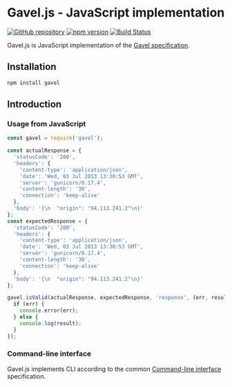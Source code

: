 # Gavel.js - JavaScript implementation

[![GitHub repository](https://img.shields.io/badge/repo-apiaryio/gavel.js-000000.svg?style=flat)](https://github.com/apiaryio/gavel.js)
[![npm version](https://badge.fury.io/js/gavel.svg)](https://badge.fury.io/js/gavel)
[![Build Status](https://travis-ci.org/apiaryio/gavel.js.svg?branch=master)](https://travis-ci.org/apiaryio/gavel.js)

Gavel.js is JavaScript implementation of the [Gavel specification](http://www.relishapp.com/apiary/gavel/).

## Installation

```sh
npm install gavel
```

## Introduction

### Usage from JavaScript

```javascript
const gavel = require('gavel');

const actualResponse = {
  'statusCode': '200',
  'headers': {
    'content-type': 'application/json',
    'date': 'Wed, 03 Jul 2013 13:30:53 GMT',
    'server': 'gunicorn/0.17.4',
    'content-length': '30',
    'connection': 'keep-alive'
  },
  'body': '{\n  "origin": "94.113.241.2"\n}'
};
const expectedResponse = {
  'statusCode': '200',
  'headers': {
    'content-type': 'application/json',
    'date': 'Wed, 03 Jul 2013 13:30:53 GMT',
    'server': 'gunicorn/0.17.4',
    'content-length': '30',
    'connection': 'keep-alive'
  },
  'body': '{\n  "origin": "94.113.241.2"\n}'
};

gavel.isValid(actualResponse, expectedResponse, 'response', (err, result) => {
  if (err) {
    console.error(err);
  } else {
    console.log(result);
  }
});
```

### Command-line interface

Gavel.js implements CLI according to the common [Command-line interface](http://www.relishapp.com/apiary/gavel/docs/command-line-interface) specification.
